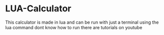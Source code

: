 # LUA-Calculator
This calculator is made in lua and can be run with just a terminal using the lua command dont know how to run there are tutorials on youtube
